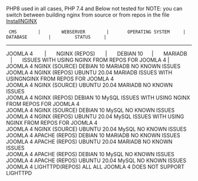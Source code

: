PHP8 used in all cases, PHP 7.4 and Below not tested for
NOTE: you can switch between building nginx from source or from repos in the file [InstallNGINX](https://github.com/agile-deployer/agile-infrastructure-webserver-scripts/blob/master/installscripts/InstallNGINX.sh)  

     CMS        |        WEBSERVER        |       OPERATING SYSTEM     |          DATABASE        |         STATUS     |
------------------------------------------------------------------------------------------------------------------------
JOOMLA 4  &nbsp; &nbsp; &nbsp; &nbsp;| &nbsp; &nbsp; &nbsp;       NGINX (REPOS)    &nbsp; &nbsp; &nbsp; | &nbsp; &nbsp; &nbsp;      DEBIAN 10    &nbsp; &nbsp; &nbsp;| &nbsp; &nbsp; &nbsp;            MARIADB     &nbsp; &nbsp; &nbsp;| &nbsp; &nbsp; &nbsp;       ISSUES WITH USING NGINX FROM REPOS FOR JOOMLA 4  |
JOOMLA 4         NGINX (SOURCE)         DEBIAN 10                MARIADB            NO KNOWN ISSUES                                   
JOOMLA 4         NGINX (REPOS)          UBUNTU 20.04             MARIADB            ISSUES WITH USINGNGINX FROM REPOS FOR JOOMLA 4   
JOOMLA 4         NGINX (SOURCE)         UBUNTU 20.04             MARIADB            NO KNOWN ISSUES                                  
JOOMLA 4         NGINX (REPOS)          DEBIAN 10                MySQL              ISSUES WITH USING NGINX FROM REPOS FOR JOOMLA 4  
JOOMLA 4         NGINX (SOURCE)        DEBIAN 10                MySQL               NO KNOWN ISSUES                                  
JOOMLA 4         NGINX (REPOS)         UBUNTU 20.04             MySQL               ISSUES WITH USING NGINX FROM REPOS FOR JOOMLA 4  
JOOMLA 4         NGINX (SOURCE)         UBUNTU 20.04             MySQL              NO KNOWN ISSUES                                  
JOOMLA 4         APACHE (REPOS)         DEBIAN 10                MARIADB            NO KNOWN ISSUES                                  
JOOMLA 4         APACHE (REPOS)         UBUNTU 20.04             MARIADB            NO KNOWN ISSUES                                  
JOOMLA 4         APACHE (REPOS)         DEBIAN 10                MySQL              NO KNOWN ISSUES                                  
JOOMLA 4         APACHE (REPOS)         UBUNTU 20.04             MySQL              NO KNOWN ISSUES                                  
JOOMLA 4         LIGHTTPD(REPOS)           ALL                    ALL               JOOMLA 4 DOES NOT SUPPORT LIGHTTPD               



